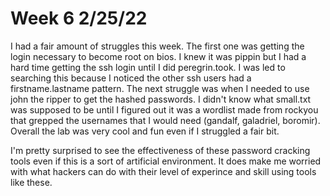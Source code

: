 # Week 6 2/25/22
I had a fair amount of struggles this week. The first one was getting the login necessary to become root on bios.
I knew it was pippin but I had a hard time getting the ssh login until I did peregrin.took. I was led to searching this because I noticed the other ssh users
had a firstname.lastname pattern. The next struggle was when I needed to use john the ripper to get the hashed passwords.
I didn't know what small.txt was supposed to be until I figured out it was a wordlist made from rockyou that grepped the usernames that I would need
(gandalf, galadriel, boromir). Overall the lab was very cool and fun even if I struggled a fair bit.

I'm pretty surprised to see the effectiveness of these password cracking tools even if this is a sort of artificial environment. It does make me worried with what hackers can do with their level of experince and skill using tools like these.
